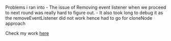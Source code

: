 Problems i ran into - The issue of Removing event listener when we proceed to next round was really hard to figure out. - It also took long to debug it as the removeEventListener did not work hence had to go for cloneNode approach

Check my work [here](https://startling-platypus-dbd104.netlify.app/)

